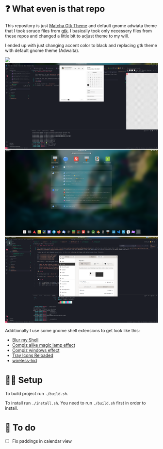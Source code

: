 # ❓ What even is that repo

This repository is just [Matcha Gtk Theme](https://github.com/vinceliuice/Matcha-gtk-theme) and default gnome adwiata theme that I took soruce files from [gtk](https://gitlab.gnome.org/GNOME/gtk/-/tree/gtk-3-24/gtk/theme/Adwaita). I basically took only necessery files from these repos and changed a little bit to adjust theme to my will.

I ended up with just changing accent color to black and replacing gtk theme with default gnome theme (Adwaita).

![](./screenshots/main-shell.png)
![](./screenshots/calendar.png)
![](./screenshots/search.png)
![](./screenshots/window.png)

Additionally I use some gnome shell extensions to get look like this:

-   [Blur my Shell](https://github.com/aunetx/blur-my-shell)
-   [Compiz alike magic lamp effect](https://github.com/hermes83/compiz-alike-magic-lamp-effect)
-   [Compiz windows effect](https://github.com/hermes83/compiz-windows-effect)
-   [Tray Icons Reloaded](https://github.com/MartinPL/Tray-Icons-Reloaded)
-   [wireless-hid](https://github.com/vchlum/wireless-hid)

# 👨‍🔧 Setup

To build project run `./build.sh`.

To install run `./install.sh`. You need to run `./build.sh` first in order to install.

# 📃 To do

-   [ ] Fix paddings in calendar view
